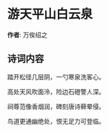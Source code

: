# 游天平山白云泉

**作者**: 万俟绍之

## 诗词内容

踏开松径几层阴，一勺寒泉洗客心。

高处天风吹面泠，险边石磴警人深。

祠尊范像香烟润，碑刻唐诗藓晕侵。

鸟道更通幽绝处，恨无足力可登临。

